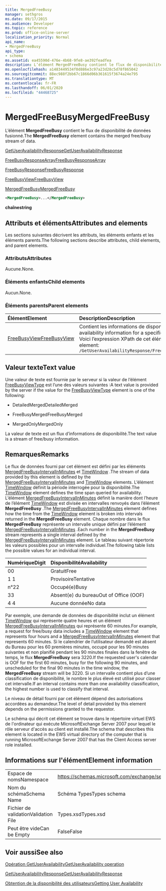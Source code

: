 ```yaml
---
title: MergedFreeBusy
manager: sethgros
ms.date: 09/17/2015
ms.audience: Developer
ms.topic: reference
ms.prod: office-online-server
localization_priority: Normal
api_name:
- MergedFreeBusy
api_type:
- schema
ms.assetid: ea45590d-476e-4b68-9fe8-ae392feadfea
description: L’élément MergedFreeBusy contient le flux de disponibilité de données fusionné.
ms.openlocfilehash: a1483449534f0d886e3c97a23d28c5d78f865042
ms.sourcegitcommit: 88ec988f2bb67c1866d06b361615f3674a24e795
ms.translationtype: MT
ms.contentlocale: fr-FR
ms.lasthandoff: 06/01/2020
ms.locfileid: "44468725"
---
```

# <a name="mergedfreebusy"></a><span data-ttu-id="e23f3-103">MergedFreeBusy</span><span class="sxs-lookup"><span data-stu-id="e23f3-103">MergedFreeBusy</span></span>

<span data-ttu-id="e23f3-104">L’élément **MergedFreeBusy** contient le flux de disponibilité de données fusionné.</span><span class="sxs-lookup"><span data-stu-id="e23f3-104">The **MergedFreeBusy** element contains the merged free/busy stream of data.</span></span> 
  
[<span data-ttu-id="e23f3-105">GetUserAvailabilityResponse</span><span class="sxs-lookup"><span data-stu-id="e23f3-105">GetUserAvailabilityResponse</span></span>](getuseravailabilityresponse.md)
  
[<span data-ttu-id="e23f3-106">FreeBusyResponseArray</span><span class="sxs-lookup"><span data-stu-id="e23f3-106">FreeBusyResponseArray</span></span>](freebusyresponsearray.md)
  
[<span data-ttu-id="e23f3-107">FreeBusyResponse</span><span class="sxs-lookup"><span data-stu-id="e23f3-107">FreeBusyResponse</span></span>](freebusyresponse.md)
  
[<span data-ttu-id="e23f3-108">FreeBusyView</span><span class="sxs-lookup"><span data-stu-id="e23f3-108">FreeBusyView</span></span>](freebusyview.md)
  
[<span data-ttu-id="e23f3-109">MergedFreeBusy</span><span class="sxs-lookup"><span data-stu-id="e23f3-109">MergedFreeBusy</span></span>](mergedfreebusy.md)
  
```xml
<MergedFreeBusy>...</MergedFreeBusy>
```

 <span data-ttu-id="e23f3-110">**chaîne**</span><span class="sxs-lookup"><span data-stu-id="e23f3-110">**string**</span></span>
## <a name="attributes-and-elements"></a><span data-ttu-id="e23f3-111">Attributs et éléments</span><span class="sxs-lookup"><span data-stu-id="e23f3-111">Attributes and elements</span></span>

<span data-ttu-id="e23f3-112">Les sections suivantes décrivent les attributs, les éléments enfants et les éléments parents.</span><span class="sxs-lookup"><span data-stu-id="e23f3-112">The following sections describe attributes, child elements, and parent elements.</span></span>
  
### <a name="attributes"></a><span data-ttu-id="e23f3-113">Attributs</span><span class="sxs-lookup"><span data-stu-id="e23f3-113">Attributes</span></span>

<span data-ttu-id="e23f3-114">Aucune.</span><span class="sxs-lookup"><span data-stu-id="e23f3-114">None.</span></span>
  
### <a name="child-elements"></a><span data-ttu-id="e23f3-115">Éléments enfants</span><span class="sxs-lookup"><span data-stu-id="e23f3-115">Child elements</span></span>

<span data-ttu-id="e23f3-116">Aucun.</span><span class="sxs-lookup"><span data-stu-id="e23f3-116">None.</span></span>
  
### <a name="parent-elements"></a><span data-ttu-id="e23f3-117">Éléments parents</span><span class="sxs-lookup"><span data-stu-id="e23f3-117">Parent elements</span></span>

|<span data-ttu-id="e23f3-118">**Élément**</span><span class="sxs-lookup"><span data-stu-id="e23f3-118">**Element**</span></span>|<span data-ttu-id="e23f3-119">**Description**</span><span class="sxs-lookup"><span data-stu-id="e23f3-119">**Description**</span></span>|
|:-----|:-----|
|[<span data-ttu-id="e23f3-120">FreeBusyView</span><span class="sxs-lookup"><span data-stu-id="e23f3-120">FreeBusyView</span></span>](freebusyview.md) <br/> |<span data-ttu-id="e23f3-121">Contient les informations de disponibilité d’un utilisateur spécifique.</span><span class="sxs-lookup"><span data-stu-id="e23f3-121">Contains availability information for a specific user.</span></span>  <br/> <span data-ttu-id="e23f3-122">Voici l’expression XPath de cet élément :</span><span class="sxs-lookup"><span data-stu-id="e23f3-122">The following is the XPath expression to this element:</span></span>  <br/>  `/GetUserAvailabilityResponse/FreeBusyResponseArray/FreeBusyResponse/FreeBusyView` <br/> |
   
## <a name="text-value"></a><span data-ttu-id="e23f3-123">Valeur texte</span><span class="sxs-lookup"><span data-stu-id="e23f3-123">Text value</span></span>

<span data-ttu-id="e23f3-124">Une valeur de texte est fournie par le serveur si la valeur de l’élément [FreeBusyViewType](freebusyviewtype.md) est l’une des valeurs suivantes :</span><span class="sxs-lookup"><span data-stu-id="e23f3-124">A text value is provided by the server if the value for the [FreeBusyViewType](freebusyviewtype.md) element is one of the following:</span></span> 
  
- <span data-ttu-id="e23f3-125">DetailedMerged</span><span class="sxs-lookup"><span data-stu-id="e23f3-125">DetailedMerged</span></span>
    
- <span data-ttu-id="e23f3-126">FreeBusyMerged</span><span class="sxs-lookup"><span data-stu-id="e23f3-126">FreeBusyMerged</span></span>
    
- <span data-ttu-id="e23f3-127">MergedOnly</span><span class="sxs-lookup"><span data-stu-id="e23f3-127">MergedOnly</span></span>
    
<span data-ttu-id="e23f3-128">La valeur de texte est un flux d’informations de disponibilité.</span><span class="sxs-lookup"><span data-stu-id="e23f3-128">The text value is a stream of free/busy information.</span></span> 
  
## <a name="remarks"></a><span data-ttu-id="e23f3-129">Remarques</span><span class="sxs-lookup"><span data-stu-id="e23f3-129">Remarks</span></span>

<span data-ttu-id="e23f3-130">Le flux de données fourni par cet élément est défini par les éléments [MergedFreeBusyIntervalInMinutes](mergedfreebusyintervalinminutes.md) et [TimeWindow](timewindow.md) .</span><span class="sxs-lookup"><span data-stu-id="e23f3-130">The stream of data provided by this element is defined by the [MergedFreeBusyIntervalInMinutes](mergedfreebusyintervalinminutes.md) and [TimeWindow](timewindow.md) elements.</span></span> <span data-ttu-id="e23f3-131">L’élément [TimeWindow](timewindow.md) définit la période interrogée pour la disponibilité.</span><span class="sxs-lookup"><span data-stu-id="e23f3-131">The [TimeWindow](timewindow.md) element defines the time span queried for availability.</span></span> <span data-ttu-id="e23f3-132">L’élément [MergedFreeBusyIntervalInMinutes](mergedfreebusyintervalinminutes.md) définit la manière dont l’heure de l’élément [TimeWindow](timewindow.md) est divisée en intervalles renvoyés dans l’élément **MergedFreeBusy** .</span><span class="sxs-lookup"><span data-stu-id="e23f3-132">The [MergedFreeBusyIntervalInMinutes](mergedfreebusyintervalinminutes.md) element defines how the time from the [TimeWindow](timewindow.md) element is broken into intervals returned in the **MergedFreeBusy** element.</span></span> <span data-ttu-id="e23f3-133">Chaque nombre dans le flux **MergedFreeBusy** représente un intervalle unique défini par l’élément [MergedFreeBusyIntervalInMinutes](mergedfreebusyintervalinminutes.md) .</span><span class="sxs-lookup"><span data-stu-id="e23f3-133">Each number in the **MergedFreeBusy** stream represents a single interval defined by the [MergedFreeBusyIntervalInMinutes](mergedfreebusyintervalinminutes.md) element.</span></span> <span data-ttu-id="e23f3-134">Le tableau suivant répertorie les valeurs possibles pour un intervalle individuel.</span><span class="sxs-lookup"><span data-stu-id="e23f3-134">The following table lists the possible values for an individual interval.</span></span> 
  
|<span data-ttu-id="e23f3-135">**Numérique**</span><span class="sxs-lookup"><span data-stu-id="e23f3-135">**Digit**</span></span>|<span data-ttu-id="e23f3-136">**Disponibilité**</span><span class="sxs-lookup"><span data-stu-id="e23f3-136">**Availability**</span></span>|
|:-----|:-----|
|<span data-ttu-id="e23f3-137">0</span><span class="sxs-lookup"><span data-stu-id="e23f3-137">0</span></span>  <br/> |<span data-ttu-id="e23f3-138">Gratuit</span><span class="sxs-lookup"><span data-stu-id="e23f3-138">Free</span></span>  <br/> |
|<span data-ttu-id="e23f3-139">1 </span><span class="sxs-lookup"><span data-stu-id="e23f3-139">1</span></span>  <br/> |<span data-ttu-id="e23f3-140">Provisoire</span><span class="sxs-lookup"><span data-stu-id="e23f3-140">Tentative</span></span>  <br/> |
|<span data-ttu-id="e23f3-141">n°2</span><span class="sxs-lookup"><span data-stu-id="e23f3-141">2</span></span>  <br/> |<span data-ttu-id="e23f3-142">Occupé(e)</span><span class="sxs-lookup"><span data-stu-id="e23f3-142">Busy</span></span>  <br/> |
|<span data-ttu-id="e23f3-143">3</span><span class="sxs-lookup"><span data-stu-id="e23f3-143">3</span></span>  <br/> |<span data-ttu-id="e23f3-144">Absent(e) du bureau</span><span class="sxs-lookup"><span data-stu-id="e23f3-144">Out of Office (OOF)</span></span>  <br/> |
|<span data-ttu-id="e23f3-145">4 </span><span class="sxs-lookup"><span data-stu-id="e23f3-145">4</span></span>  <br/> |<span data-ttu-id="e23f3-146">Aucune donnée</span><span class="sxs-lookup"><span data-stu-id="e23f3-146">No data</span></span>  <br/> |
   
<span data-ttu-id="e23f3-147">Par exemple, une demande de données de disponibilité inclut un élément [TimeWindow](timewindow.md) qui représente quatre heures et un élément [MergedFreeBusyIntervalInMinutes](mergedfreebusyintervalinminutes.md) qui représente 60 minutes.</span><span class="sxs-lookup"><span data-stu-id="e23f3-147">For example, a request for free/busy data includes a [TimeWindow](timewindow.md) element that represents four hours and a [MergedFreeBusyIntervalInMinutes](mergedfreebusyintervalinminutes.md) element that represents 60 minutes.</span></span> <span data-ttu-id="e23f3-148">Si le calendrier de l’utilisateur demandé est absent du Bureau pour les 60 premières minutes, occupé pour les 90 minutes suivantes et non planifié pendant les 90 minutes finales dans la fenêtre de temps, le flux **MergedFreeBusy** sera 3220.</span><span class="sxs-lookup"><span data-stu-id="e23f3-148">If the requested user's calendar is OOF for the first 60 minutes, busy for the following 90 minutes, and unscheduled for the final 90 minutes in the time window, the **MergedFreeBusy** stream will be 3220.</span></span> <span data-ttu-id="e23f3-149">Si un intervalle contient plus d’une classification de disponibilité, le nombre le plus élevé est utilisé pour classer cet intervalle.</span><span class="sxs-lookup"><span data-stu-id="e23f3-149">If an interval contains more than one availability classification, the highest number is used to classify that interval.</span></span> 
  
<span data-ttu-id="e23f3-150">Le niveau de détail fourni par cet élément dépend des autorisations accordées au demandeur.</span><span class="sxs-lookup"><span data-stu-id="e23f3-150">The level of detail provided by this element depends on the permissions granted to the requestor.</span></span>
  
<span data-ttu-id="e23f3-151">Le schéma qui décrit cet élément se trouve dans le répertoire virtuel EWS de l'ordinateur qui exécute MicrosoftExchange Server 2007 pour lequel le rôle serveur d'accès au client est installé.</span><span class="sxs-lookup"><span data-stu-id="e23f3-151">The schema that describes this element is located in the EWS virtual directory of the computer that is running MicrosoftExchange Server 2007 that has the Client Access server role installed.</span></span>
  
## <a name="element-information"></a><span data-ttu-id="e23f3-152">Informations sur l'élément</span><span class="sxs-lookup"><span data-stu-id="e23f3-152">Element information</span></span>

|||
|:-----|:-----|
|<span data-ttu-id="e23f3-153">Espace de noms</span><span class="sxs-lookup"><span data-stu-id="e23f3-153">Namespace</span></span>  <br/> |https://schemas.microsoft.com/exchange/services/2006/types  <br/> |
|<span data-ttu-id="e23f3-154">Nom du schéma</span><span class="sxs-lookup"><span data-stu-id="e23f3-154">Schema Name</span></span>  <br/> |<span data-ttu-id="e23f3-155">Schéma Types</span><span class="sxs-lookup"><span data-stu-id="e23f3-155">Types schema</span></span>  <br/> |
|<span data-ttu-id="e23f3-156">Fichier de validation</span><span class="sxs-lookup"><span data-stu-id="e23f3-156">Validation File</span></span>  <br/> |<span data-ttu-id="e23f3-157">Types.xsd</span><span class="sxs-lookup"><span data-stu-id="e23f3-157">Types.xsd</span></span>  <br/> |
|<span data-ttu-id="e23f3-158">Peut être vide</span><span class="sxs-lookup"><span data-stu-id="e23f3-158">Can be Empty</span></span>  <br/> |<span data-ttu-id="e23f3-159">False</span><span class="sxs-lookup"><span data-stu-id="e23f3-159">False</span></span>  <br/> |
   
## <a name="see-also"></a><span data-ttu-id="e23f3-160">Voir aussi</span><span class="sxs-lookup"><span data-stu-id="e23f3-160">See also</span></span>



[<span data-ttu-id="e23f3-161">Opération GetUserAvailability</span><span class="sxs-lookup"><span data-stu-id="e23f3-161">GetUserAvailability operation</span></span>](getuseravailability-operation.md)
  
[<span data-ttu-id="e23f3-162">GetUserAvailabilityResponse</span><span class="sxs-lookup"><span data-stu-id="e23f3-162">GetUserAvailabilityResponse</span></span>](getuseravailabilityresponse.md)


[<span data-ttu-id="e23f3-163">Obtention de la disponibilité des utilisateurs</span><span class="sxs-lookup"><span data-stu-id="e23f3-163">Getting User Availability</span></span>](https://msdn.microsoft.com/library/d4133fcb-9b0f-4e6b-aadf-a389da83516a%28Office.15%29.aspx)


